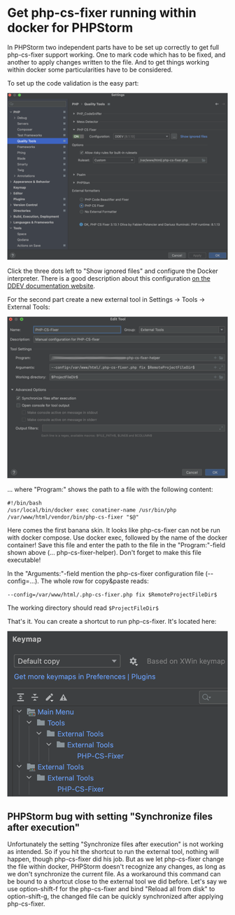 # Get php-cs-fixer running within docker for PHPStorm

In PHPStorm two independent parts have to be set up correctly to get full
php-cs-fixer support working. One to mark code which has to be fixed, and
another to apply changes written to the file. And to get things working
within docker some particularities have to be considered.

To set up the code validation is the easy part:

![](./images/screen001.png "Set up PHP CS Fixer within Docker")

Click the three dots left to "Show ignored files" and configure the 
Docker interpreter. There is a good description about this configuration
<a href="https://ddev.readthedocs.io/en/latest/users/topics/phpstorm/">
on the DDEV documentation website</a>.

For the second part create a new external tool in Settings -> Tools ->
External Tools:

![](./images/screen002.png "External tool setup")

... where "Program:" shows the path to a file with the following content:

```
#!/bin/bash
/usr/local/bin/docker exec conatiner-name /usr/bin/php /var/www/html/vendor/bin/php-cs-fixer "$@"
```

Here comes the first banana skin. It looks like php-cs-fixer can not be run with docker compose.
Use docker exec, followed by the name of the docker container!
Save this file and enter the path to the file in the "Program:"-field 
shown above (... php-cs-fixer-helper). Don't forget to make this file
executable!

In the "Arguments:"-field mention the php-cs-fixer configuration file
(--config=...). The whole row for copy&paste reads:
```
--config=/var/www/html/.php-cs-fixer.php fix $RemoteProjectFileDir$
```

The working directory should read ``` $ProjectFileDir$ ```

That's it. You can create a shortcut to run php-cs-fixer. It's located
here: 

![](./images/screen003.png "Shortcut for tool")

## PHPStorm bug with setting "Synchronize files after execution"

Unfortunately the setting "Synchronize files after execution" is not
working as intended. So if you hit the shortcut to run the external tool,
nothing will happen, though php-cs-fixer did his job. But as we
let php-cs-fixer change the file within docker, PHPStorm doesn't 
recognize any changes, as long as we don't synchronize the current file.
As a workaround this command can be bound to a shortcut close to the
external tool we did before. Let's say we use option-shift-f for the 
php-cs-fixer and bind "Reload all from disk" to option-shift-g, the
changed file can be quickly synchronized after applying php-cs-fixer.